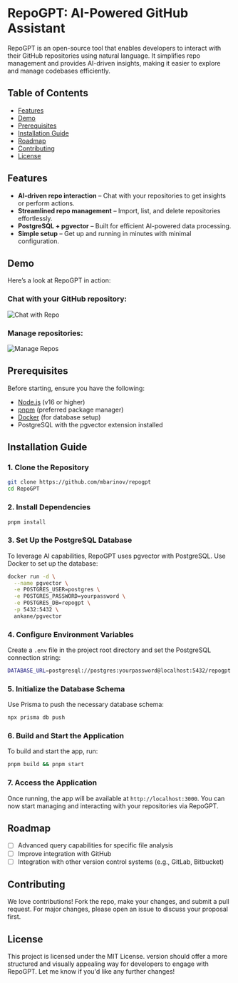 # RepoGPT: AI-Powered GitHub Assistant

RepoGPT is an open-source tool that enables developers to interact with their GitHub repositories using natural language. It simplifies repo management and provides AI-driven insights, making it easier to explore and manage codebases efficiently.

## Table of Contents
- [Features](#features)
- [Demo](#demo)
- [Prerequisites](#prerequisites)
- [Installation Guide](#installation-guide)
- [Roadmap](#roadmap)
- [Contributing](#contributing)
- [License](#license)

## Features
- **AI-driven repo interaction** – Chat with your repositories to get insights or perform actions.
- **Streamlined repo management** – Import, list, and delete repositories effortlessly.
- **PostgreSQL + pgvector** – Built for efficient AI-powered data processing.
- **Simple setup** – Get up and running in minutes with minimal configuration.

## Demo

Here’s a look at RepoGPT in action:

### Chat with your GitHub repository:
![Chat with Repo](https://storage.googleapis.com/aithelete/chat.png)

### Manage repositories:
![Manage Repos](https://storage.googleapis.com/aithelete/repos.png)

## Prerequisites

Before starting, ensure you have the following:
- [Node.js](https://nodejs.org/) (v16 or higher)
- [pnpm](https://pnpm.io/) (preferred package manager)
- [Docker](https://www.docker.com/) (for database setup)
- PostgreSQL with the pgvector extension installed

## Installation Guide

### 1. Clone the Repository
```bash
git clone https://github.com/mbarinov/repogpt
cd RepoGPT
```

### 2. Install Dependencies
```bash
pnpm install
```

### 3. Set Up the PostgreSQL Database

To leverage AI capabilities, RepoGPT uses pgvector with PostgreSQL. Use Docker to set up the database:

```bash
docker run -d \
  --name pgvector \
  -e POSTGRES_USER=postgres \
  -e POSTGRES_PASSWORD=yourpassword \
  -e POSTGRES_DB=repogpt \
  -p 5432:5432 \
  ankane/pgvector
```

### 4. Configure Environment Variables

Create a `.env` file in the project root directory and set the PostgreSQL connection string:

```bash
DATABASE_URL=postgresql://postgres:yourpassword@localhost:5432/repogpt
```

### 5. Initialize the Database Schema

Use Prisma to push the necessary database schema:

```bash
npx prisma db push
```

### 6. Build and Start the Application

To build and start the app, run:

```bash
pnpm build && pnpm start
```

### 7. Access the Application

Once running, the app will be available at `http://localhost:3000`. You can now start managing and interacting with your repositories via RepoGPT.

## Roadmap

- [ ] Advanced query capabilities for specific file analysis
- [ ] Improve integration with GitHub
- [ ] Integration with other version control systems (e.g., GitLab, Bitbucket)

## Contributing

We love contributions! Fork the repo, make your changes, and submit a pull request. For major changes, please open an issue to discuss your proposal first.

## License

This project is licensed under the MIT License. version should offer a more structured and visually appealing way for developers to engage with RepoGPT. Let me know if you'd like any further changes!
